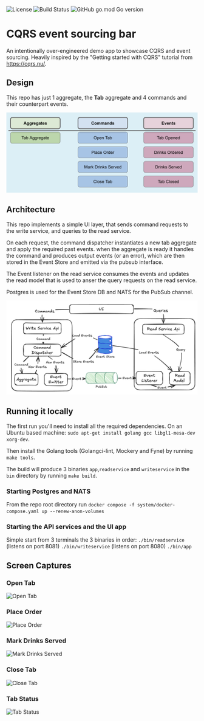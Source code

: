 ![License](https://img.shields.io/github/license/npalumbo/cqrs-eventsourcing-bar) ![Build Status](https://github.com/npalumbo/cqrs-eventsourcing-bar/actions/workflows/build.yaml/badge.svg)  ![GitHub go.mod Go version](https://img.shields.io/github/go-mod/go-version/npalumbo/cqrs-eventsourcing-bar/main)

# CQRS event sourcing bar
An intentionally over-engineered demo app to showcase CQRS and event sourcing. Heavily inspired by the "Getting started with  CQRS" tutorial from https://cqrs.nu/.

## Design

This repo has just 1 aggregate, the **Tab** aggregate and 4 commands and their counterpart events.

![The design](./docs/design.png "Design")

## Architecture

This repo implements a simple UI layer, that sends command requests to the write service, and queries to the read service. 

On each request, the command dispatcher instantiates a new tab aggregate and apply the required past events. when the aggregate is ready it handles the command and produces output events (or an error), which are then stored in the Event Store and emitted via the pubsub interface.

The Event listener on the read service consumes the events and updates the read model that is used to anser the query requests on the read service.

Postgres is used for the Event Store DB and NATS for the PubSub channel.

![The architecture](./docs/architecture.png "Architecture")

## Running it locally

The first run you'll need to install all the required dependencies. On an Ubuntu based machine: ```sudo apt-get install golang gcc libgl1-mesa-dev xorg-dev```.

Then install the Golang tools (Golangci-lint, Mockery and Fyne) by running `make tools`.

The build will produce 3 binaries `app`,`readservice` and `writeservice` in the `bin` directory by running `make build`.

### Starting Postgres and NATS

From the repo root directory run `docker compose -f system/docker-compose.yaml up --renew-anon-volumes`

### Starting the API services and the UI app

Simple start from  3 terminals the 3 binaries in order:
```./bin/readservice``` (listens on port 8081)
```./bin/writeservice``` (listens on port 8080)
```./bin/app```

## Screen Captures

### Open Tab

![Open Tab](./docs/open_tab.png "Open Tab")

### Place Order

![Place Order](./docs/order_drinks.png "Place Order")

### Mark Drinks Served

![Mark Drinks Served](./docs/mark_drinks_served.png "Open Tab")

### Close Tab

![Close Tab](./docs/close_tab.png "Close Tab")

### Tab Status

![Tab Status](./docs/tab_status.png "Tab Status")